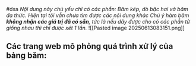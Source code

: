 #dsa
*Nội dung này chủ yếu chỉ có các phần: Băm kép, dò bậc hai và băm đa thức. Hiện tại tôi vẫn chưa tìm được các nội dung khác*
*Chú ý hàm băm **không nhận các giá trị đã có sẵn**, tức là nếu dãy được cho có các phần tử giống nhau thì chỉ được xét 1 lần.*
![[Pasted image 20250613083151.png]]

Các trang web mô phỏng quá trình xử lý của bảng băm:
- 